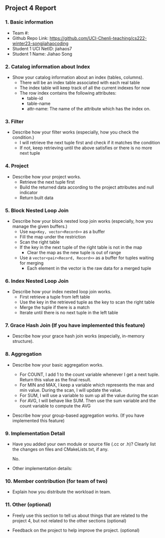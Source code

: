 ## Project 4 Report


### 1. Basic information
- Team #:
- Github Repo Link: https://github.com/UCI-Chenli-teaching/cs222-winter23-songjiahaocoding
- Student 1 UCI NetID: jiahaos7
- Student 1 Name: Jiahao Song


### 2. Catalog information about Index
- Show your catalog information about an index (tables, columns).
  - There will be an index table associated with each real table
  - The index table will keep track of all the current indexes for now
  - The row index contains the following attributes:
    - table-id
    - table-name
    - attr-name: The name of the attribute which has the index on.


### 3. Filter
- Describe how your filter works (especially, how you check the condition.)
  - I will retrieve the next tuple first and check if it matches the condition
  - If not, keep retrieving until the above satisfies or there is no more next tuple


### 4. Project
- Describe how your project works.
  - Retrieve the next tuple first
  - Build the returned data according to the project attributes and null indicator
  - Return built data


### 5. Block Nested Loop Join
- Describe how your block nested loop join works (especially, how you manage the given buffers.)
  - Use `map<Key, vector<Record>>` as a buffer
  - Fill the map under the restriction
  - Scan the right table
  - If the key in the next tuple of the right table is not in the map
    - Clear the map as the new tuple is out of range
  - Use a `vector<pair<Record, Record>>` as a buffer for tuples waiting for merging
    - Each element in the vector is the raw data for a merged tuple


### 6. Index Nested Loop Join
- Describe how your index nested loop join works.
  - First retrieve a tuple from left table
  - Use the key in the retrieved tuple as the key to scan the right table
  - Merge the tuple if there is a match
  - Iterate until there is no next tuple in the left table


### 7. Grace Hash Join (If you have implemented this feature)
- Describe how your grace hash join works (especially, in-memory structure).



### 8. Aggregation
- Describe how your basic aggregation works.
  - For COUNT, I add 1 to the count variable whenever I get a next tuple. Return this value as the final result.  
  - For MIN and MAX, I keep a variable which represents the max and min value. During the scan, I will update the value.
  - For SUM, I will use a variable to sum up all the value during the scan
  - For AVG, I will behave like SUM. Then use the sum variable and the count variable to compute the AVG 

- Describe how your group-based aggregation works. (If you have implemented this feature)



### 9. Implementation Detail
- Have you added your own module or source file (.cc or .h)?
  Clearly list the changes on files and CMakeLists.txt, if any.

  No.

- Other implementation details:



### 10. Member contribution (for team of two)
- Explain how you distribute the workload in team.



### 11. Other (optional)
- Freely use this section to tell us about things that are related to the project 4, but not related to the other sections (optional)



- Feedback on the project to help improve the project. (optional)